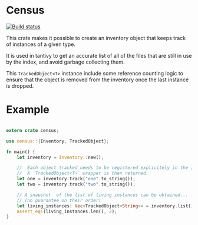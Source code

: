 # Census
[![Build status](https://ci.appveyor.com/api/projects/status/5eb6wkt9jpr7qqaj/branch/master?svg=true)](https://ci.appveyor.com/project/fulmicoton/census/branch/master)


This crate makes it possible to create an inventory object that keeps track of
instances of a given type.

It is used in tantivy to get an accurate list of all of the files that are still in use
by the index, and avoid garbage collecting them.


This `TrackedObject<T>` instance include some reference counting logic to ensure that
the object is removed from the inventory once the last instance is dropped.


# Example

```rust

extern crate census;

use census::{Inventory, TrackedObject};

fn main() {
    let inventory = Inventory::new();

    //  Each object tracked needs to be registered explicitely in the Inventory.
    //  A `TrackedObject<T>` wrapper is then returned.
    let one = inventory.track("one".to_string());
    let two = inventory.track("two".to_string());

    // A snapshot  of the list of living instances can be obtained...
    // (no guarantee on their order)
    let living_instances: Vec<TrackedObject<String>> = inventory.list();
    assert_eq!(living_instances.len(), 2);
}
```